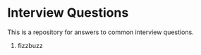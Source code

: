 # Interview Questions

This is a repository for answers to common interview questions.

1. fizzbuzz
